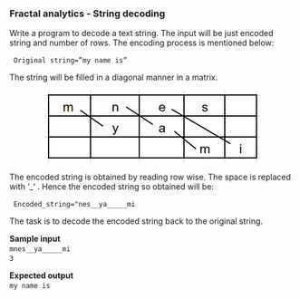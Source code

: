 
### Fractal analytics - String decoding
Write a program to decode a text string. The input will be just encoded string and number of rows. The encoding process is mentioned below:

     Original string=”my name is”
The string will be filled in a diagonal manner in a matrix.
<p align="center">
     <img src="https://github.com/sooraj-sudhakar/Coding-contest/blob/master/Hackerrank/out.jpg">
</p>
The encoded string is obtained by reading row wise. The space is replaced with ‘_’ . Hence the encoded string so obtained will be:

     Encoded_string="nes__ya_____mi

The task is to decode the encoded string back to the original string.  
   

**Sample input**  
`mnes__ya_____mi`  
`3`  

**Expected output**  
`my name is`  
